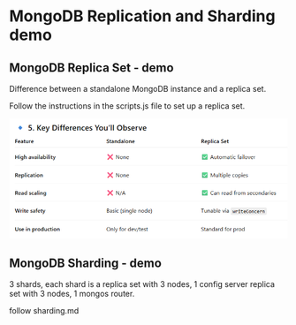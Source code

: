 # MongoDB Replication and Sharding demo

## MongoDB Replica Set - demo

Difference between a standalone MongoDB instance and a replica set.

Follow the instructions in the scripts.js file to set up a replica set.

![Differences](./sumup.png)

## MongoDB Sharding - demo

3 shards, each shard is a replica set with 3 nodes, 1 config server replica set with 3 nodes, 1 mongos router.

follow sharding.md
